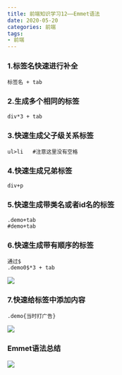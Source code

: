```yaml
---
title: 前端知识学习12——Emmet语法
date: 2020-05-20
categories: 前端
tags: 
- 前端
---
```

### 1.标签名快速进行补全
```
标签名 + tab
```
### 2.生成多个相同的标签
```
div*3 + tab
```
### 3.快速生成父子级关系标签
```
ul>li   #注意这里没有空格
```
### 4.快速生成兄弟标签
```
div+p 
```
### 5.快速生成带类名或者id名的标签
```
.demo+tab
#demo+tab
```
### 6.快速生成带有顺序的标签
```
通过$
.demo0$*3 + tab
```
![](https://jiapeiyang.oss-cn-beijing.aliyuncs.com/img/20200520215547.png)

### 7.快速给标签中添加内容
```
.demo{当时打广告}
```
![](https://jiapeiyang.oss-cn-beijing.aliyuncs.com/img/20200520215634.png)

### Emmet语法总结
![](https://jiapeiyang.oss-cn-beijing.aliyuncs.com/img/20200520215657.png)